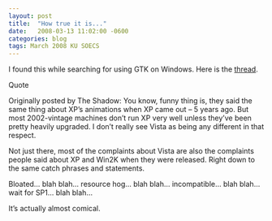 ```yaml
---
layout: post
title:  "How true it is..."
date:   2008-03-13 11:02:00 -0600
categories: blog
tags: March 2008 KU SOECS
---
```

I found this while searching for using GTK on Windows. Here is the [thread](http://episteme.arstechnica.com/eve/forums/a/tpc/f/48409524/m/346009087831/p/3).

Quote

Originally posted by The Shadow:
You know, funny thing is, they said the same thing about XP’s animations when XP came out – 5 years ago. But most 2002-vintage machines don’t run XP very well unless they’ve been pretty heavily upgraded. I don’t really see Vista as being any different in that respect.

Not just there, most of the complaints about Vista are also the complaints people said about XP and Win2K when they were released. Right down to the same catch phrases and statements.

Bloated… blah blah… resource hog… blah blah… incompatible… blah blah… wait for SP1… blah blah…

It’s actually almost comical.
